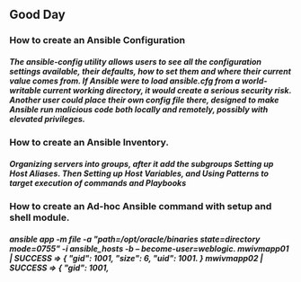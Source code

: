 ## Good Day

### How to create an Ansible Configuration

##### The ansible-config utility allows users to see all the configuration settings available, their defaults, how to set them and where their current value comes from. If Ansible were to load ansible.cfg from a world-writable current working directory, it would create a serious security risk. Another user could place their own config file there, designed to make Ansible run malicious code both locally and remotely, possibly with elevated privileges. 

### How to create an Ansible Inventory.

##### Organizing servers into groups, after it add the subgroups Setting up Host Aliases. Then Setting up Host Variables, and Using Patterns to target execution of commands and Playbooks

### How to create an Ad-hoc Ansible command with setup and shell module.

##### ansible app -m file -a "path=/opt/oracle/binaries state=directory mode=0755" -i ansible_hosts -b – become-user=weblogic. mwivmapp01 | SUCCESS => { "gid": 1001, "size": 6, "uid": 1001. } mwivmapp02 | SUCCESS => { "gid": 1001,

